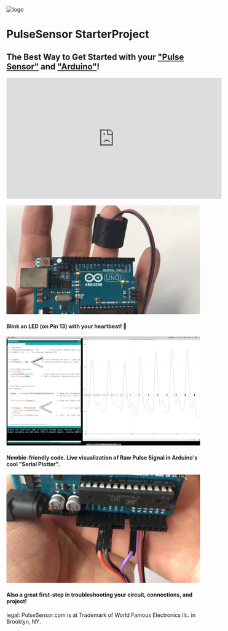![logo](https://avatars0.githubusercontent.com/u/7002937?v=3&s=200)
# PulseSensor  StarterProject
## The Best Way to Get Started with your <a href="http://www.pulsesensor.com"> "Pulse Sensor"</a> and <a href="http://arduino.cc/"> "Arduino"</a>! 

<iframe width="560" height="315" src="https://www.youtube.com/embed/82T_zBZQkOE" frameborder="0" allowfullscreen></iframe>


![Arduino PulseSensor](Arduino-LEDonPin13-PulseSensor-Pic.jpg)
#### Blink an LED (on Pin 13) with your heartbeat!  💓

![ScreenShot](screenshot-threshold-arrows.png)
#### Newbie-friendly code.   Live visualization of Raw Pulse Signal in Arduino's cool "Serial Plotter".

![Arduino PulseSensor](connections.png)
#### Also a great first-step in troubleshooting your circuit, connections, and project!



legal:  PulseSensor.com is at Trademark of World Famous Electronics llc. in Brooklyn, NY. 
